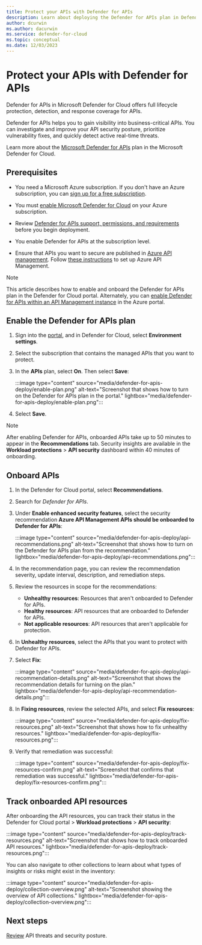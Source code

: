 ```yaml
---
title: Protect your APIs with Defender for APIs
description: Learn about deploying the Defender for APIs plan in Defender for Cloud
author: dcurwin
ms.author: dacurwin
ms.service: defender-for-cloud
ms.topic: conceptual
ms.date: 12/03/2023
---
```


# Protect your APIs with Defender for APIs

Defender for APIs in Microsoft Defender for Cloud offers full lifecycle protection, detection, and response coverage for APIs.

Defender for APIs helps you to gain visibility into business-critical APIs. You can investigate and improve your API security posture, prioritize vulnerability fixes, and quickly detect active real-time threats.

Learn more about the [Microsoft Defender for APIs](defender-for-apis-introduction.md) plan in the Microsoft Defender for Cloud.

## Prerequisites

- You need a Microsoft Azure subscription. If you don't have an Azure subscription, you can [sign up for a free subscription](https://azure.microsoft.com/pricing/free-trial/).

- You must [enable Microsoft Defender for Cloud](get-started.md#enable-defender-for-cloud-on-your-azure-subscription) on your Azure subscription.

- Review [Defender for APIs support, permissions, and requirements](defender-for-apis-introduction.md) before you begin deployment.

- You enable Defender for APIs at the subscription level.

- Ensure that APIs you want to secure are published in [Azure API management](/azure/api-management/api-management-key-concepts). Follow [these instructions](/azure/api-management/get-started-create-service-instance) to set up Azure API Management.

> [!NOTE]
> This article describes how to enable and onboard the Defender for APIs plan in the Defender for Cloud portal. Alternately, you can [enable Defender for APIs within an API Management instance](../api-management/protect-with-defender-for-apis.md) in the Azure portal.

## Enable the Defender for APIs plan

1. Sign into the [portal](https://portal.azure.com/), and in Defender for Cloud, select **Environment settings**.

1. Select the subscription that contains the managed APIs that you want to protect.

1. In the **APIs** plan, select **On**. Then select **Save**:

    :::image type="content" source="media/defender-for-apis-deploy/enable-plan.png" alt-text="Screenshot that shows how to turn on the Defender for APIs plan in the portal." lightbox="media/defender-for-apis-deploy/enable-plan.png":::

1. Select **Save**.

> [!NOTE]
> After enabling Defender for APIs, onboarded APIs take up to 50 minutes to appear in the **Recommendations** tab. Security insights are available in the **Workload protections** > **API security** dashboard within 40 minutes of onboarding.

## Onboard APIs

1. In the Defender for Cloud portal, select **Recommendations**.
1. Search for *Defender for APIs*.
1. Under **Enable enhanced security features**, select the security recommendation **Azure API Management APIs should be onboarded to Defender for APIs**:

    :::image type="content" source="media/defender-for-apis-deploy/api-recommendations.png" alt-text="Screenshot that shows how to turn on the Defender for APIs plan from the recommendation." lightbox="media/defender-for-apis-deploy/api-recommendations.png":::

1. In the recommendation page, you can review the recommendation severity, update interval, description, and remediation steps.
1. Review the resources in scope for the recommendations:
    - **Unhealthy resources**: Resources that aren't onboarded to Defender for APIs.
    - **Healthy resources**: API resources that are onboarded to Defender for APIs.
    - **Not applicable resources**: API resources that aren't applicable for protection.

1. In **Unhealthy resources**, select the APIs that you want to protect with Defender for APIs.
1. Select **Fix**:

    :::image type="content" source="media/defender-for-apis-deploy/api-recommendation-details.png" alt-text="Screenshot that shows the recommendation details for turning on the plan." lightbox="media/defender-for-apis-deploy/api-recommendation-details.png":::

1. In **Fixing resources**, review the selected APIs, and select **Fix resources**:

    :::image type="content" source="media/defender-for-apis-deploy/fix-resources.png" alt-text="Screenshot that shows how to fix unhealthy resources." lightbox="media/defender-for-apis-deploy/fix-resources.png":::

1. Verify that remediation was successful:

    :::image type="content" source="media/defender-for-apis-deploy/fix-resources-confirm.png" alt-text="Screenshot that confirms that remediation was successful." lightbox="media/defender-for-apis-deploy/fix-resources-confirm.png":::

## Track onboarded API resources

After onboarding the API resources, you can track their status in the Defender for Cloud portal > **Workload protections** > **API security**:

:::image type="content" source="media/defender-for-apis-deploy/track-resources.png" alt-text="Screenshot that shows how to track onboarded API resources." lightbox="media/defender-for-apis-deploy/track-resources.png":::

You can also navigate to other collections to learn about what types of insights or risks might exist in the inventory:

:::image type="content" source="media/defender-for-apis-deploy/collection-overview.png" alt-text="Screenshot showing the overview of API collections." lightbox="media/defender-for-apis-deploy/collection-overview.png":::

## Next steps

[Review](defender-for-apis-posture.md) API threats and security posture.
